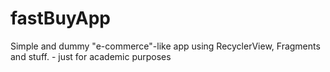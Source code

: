 # fastBuyApp
Simple and dummy "e-commerce"-like app using RecyclerView, Fragments and stuff. - just for academic purposes 
